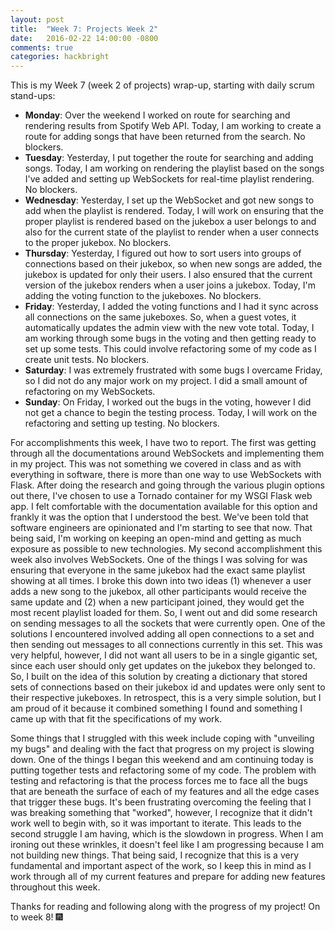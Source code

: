 ```yaml
---
layout: post
title:  "Week 7: Projects Week 2"
date:   2016-02-22 14:00:00 -0800
comments: true
categories: hackbright
---
```

<!--Introduction-->
This is my Week 7 (week 2 of projects) wrap-up, starting with daily scrum stand-ups:

- **Monday**: Over the weekend I worked on route for searching and rendering results from Spotify Web API. Today, I am working to create a route for adding songs that have been returned from the search. No blockers.
- **Tuesday**: Yesterday, I put together the route for searching and adding songs. Today, I am working on rendering the playlist based on the songs I've added and setting up WebSockets for real-time playlist rendering. No blockers.
- **Wednesday**: Yesterday, I set up the WebSocket and got new songs to add when the playlist is rendered. Today, I will work on ensuring that the proper playlist is rendered based on the jukebox a user belongs to and also for the current state of the playlist to render when a user connects to the proper jukebox. No blockers.
- **Thursday**: Yesterday, I figured out how to sort users into groups of connections based on their jukebox, so when new songs are added, the jukebox is updated for only their users. I also ensured that the current version of the jukebox renders when a user joins a jukebox. Today, I'm adding the voting function to the jukeboxes. No blockers.
- **Friday**: Yesterday, I added the voting functions and I had it sync across all connections on the same jukeboxes. So, when a guest votes, it automatically updates the admin view with the new vote total. Today, I am working through some bugs in the voting and then getting ready to set up some tests. This could involve refactoring some of my code as I create unit tests. No blockers.
- **Saturday**: I was extremely frustrated with some bugs I overcame Friday, so I did not do any major work on my project. I did a small amount of refactoring on my WebSockets.
- **Sunday**: On Friday, I worked out the bugs in the voting, however I did not get a chance to begin the testing process. Today, I will work on the refactoring and setting up testing. No blockers.

<!--Accomplishments-->
For accomplishments this week, I have two to report. The first was getting through all the documentations around WebSockets and implementing them in my project. This was not something we covered in class and as with everything in software, there is more than one way to use WebSockets with Flask. After doing the research and going through the various plugin options out there, I've chosen to use a Tornado container for my WSGI Flask web app. I felt comfortable with the documentation available for this option and frankly it was the option that I understood the best. We've been told that software engineers are opinionated and I'm starting to see that now. That being said, I'm working on keeping an open-mind and getting as much exposure as possible to new technologies. My second accomplishment this week also involves WebSockets. One of the things I was solving for was ensuring that everyone in the same jukebox had the exact same playlist showing at all times. I broke this down into two ideas (1) whenever a user adds a new song to the jukebox, all other participants would receive the same update and (2) when a new participant joined, they would get the most recent playlist loaded for them. So, I went out and did some research on sending messages to all the sockets that were currently open. One of the solutions I encountered involved adding all open connections to a set and then sending out messages to all connections currently in this set. This was very helpful, however, I did not want all users to be in a single gigantic set, since each user should only get updates on the jukebox they belonged to. So, I built on the idea of this solution by creating a dictionary that stored sets of connections based on their jukebox id and updates were only sent to their respective jukeboxes. In retrospect, this is a very simple solution, but I am proud of it because it combined something I found and something I came up with that fit the specifications of my work.

<!--Things I struggled with-->
Some things that I struggled with this week include coping with "unveiling my bugs" and dealing with the fact that progress on my project is slowing down. One of the things I began this weekend and am continuing today is putting together tests and refactoring some of my code. The problem with testing and refactoring is that the process forces me to face all the bugs that are beneath the surface of each of my features and all the edge cases that trigger these bugs. It's been frustrating overcoming the feeling that I was breaking something that "worked", however, I recognize that it didn't work well to begin with, so it was important to iterate. This leads to the second struggle I am having, which is the slowdown in progress. When I am ironing out these wrinkles, it doesn't feel like I am progressing because I am not building new things. That being said, I recognize that this is a very fundamental and important aspect of the work, so I keep this in mind as I work through all of my current features and prepare for adding new features throughout this week.

Thanks for reading and following along with the progress of my project! On to week 8! &#127878;
